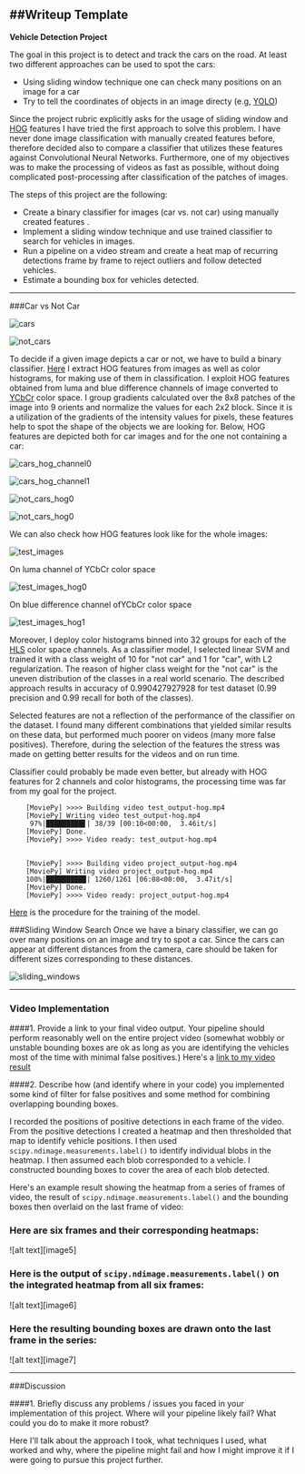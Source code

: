 ##Writeup Template
---

**Vehicle Detection Project**

The goal in this project is to detect and track the cars on the road. At least two different approaches can be used 
to spot the cars:
 * Using sliding window technique one can check many positions on an image for a car
 * Try to tell the coordinates of objects in an image directy (e.g, [YOLO](https://arxiv.org/abs/1506.02640))

Since the project rubric explicitly asks for the usage of sliding window and [HOG](https://en.wikipedia.org/wiki/Histogram_of_oriented_gradients) features 
I have tried the first approach to solve this problem. I have never done image classification with manually created features before, therefore decided also to compare a classifier that utilizes
these features against Convolutional Neural Networks. Furthermore, one of my objectives was to make the processing of videos
as fast as possible, without doing complicated post-processing after classification of the patches of images. 

The steps of this project are the following:

* Create a binary classifier for images (car vs. not car) using manually created features .
* Implement a sliding window technique and use trained classifier to search for vehicles in images.
* Run a pipeline on a video stream and create a heat map of recurring detections frame by frame to reject outliers and follow detected vehicles.
* Estimate a bounding box for vehicles detected.

[//]: # (Image References)
[cars]: ./output_images/car.png
[not_cars]: ./output_images/not_car.png
[cars_hog_channel0]: ./output_images/car:channel0.png
[cars_hog_channel1]: ./output_images/car:channel1.png
[not_cars_hog0]: ./output_images/not_car_hog:channel0.png
[not_cars_hog1]: ./output_images/not_car_hog:channel1.png
[test_images]: ./output_images/test_images.png
[test_images_hog0]: ./output_images/test_images:channel0.png
[test_images_hog1]: ./output_images/test_images:channel1.png
[sliding_windows]: /output_images/sliding_windows.png
[found_boxes]: /output_images/found_boxes.png
[heatmaps]: /output_images/heatmaps.png

[video1]: ./project_video.mp4

---

###Car vs Not Car

![cars]

![not_cars]

To decide if a given image depicts a car or not, we have to build a binary classifier. [Here](https://github.com/turangojayev/CarND-Vehicle-Detection/blob/2302085cf756083bbf7847a23803f91013652f12/training.py#L67) I extract
HOG features from images as well as color histograms, for making use of them in classification. I exploit HOG features obtained 
from luma and blue difference channels of image converted to [YCbCr](https://en.wikipedia.org/wiki/YCbCr) color space. 
I group gradients calculated over the 8x8 patches of the image into 9 orients and normalize the values for each 2x2 block. 
Since it is a utilization of the gradients of the intensity values for pixels, these features help to spot the shape of the objects
we are looking for. Below, HOG features are depicted both for car images and for the one not containing a car:

![cars_hog_channel0]

![cars_hog_channel1]

![not_cars_hog0]

![not_cars_hog0]

We can also check how HOG features look like for the whole images:

![test_images]

On luma channel of YCbCr color space

![test_images_hog0]

On blue difference channel ofYCbCr color space

![test_images_hog1]

Moreover, I deploy color histograms binned into 32 groups for each of the [HLS](https://en.wikipedia.org/wiki/HSL_and_HSV) color space channels.
As a classifier model, I selected linear SVM and trained it with a class weight of 10 for "not car" and 1 for "car", with L2 regularization. 
The reason of higher class weight for the "not car" is the uneven distribution of the classes in a real world scenario. The described approach 
 results in accuracy of 0.990427927928 for test dataset (0.99 precision and 0.99 recall for both of the classes). 
 
 Selected features are not a reflection of the performance of the classifier on the dataset. I found many different combinations that yielded
 similar results on these data, but performed much poorer on videos (many more false positives). Therefore, during the selection of the features 
 the stress was made on getting better results for the videos and on run time.
 
 Classifier could probably be made even better, but already with HOG features for 2 channels and color histograms, the processing time was far from my goal for the project.
 
        [MoviePy] >>>> Building video test_output-hog.mp4
        [MoviePy] Writing video test_output-hog.mp4
         97%|█████████▋| 38/39 [00:10<00:00,  3.46it/s]
        [MoviePy] Done.
        [MoviePy] >>>> Video ready: test_output-hog.mp4 
 

        [MoviePy] >>>> Building video project_output-hog.mp4
        [MoviePy] Writing video project_output-hog.mp4
        100%|█████████▉| 1260/1261 [06:08<00:00,  3.47it/s]
        [MoviePy] Done.
        [MoviePy] >>>> Video ready: project_output-hog.mp4 


[Here](https://github.com/turangojayev/CarND-Vehicle-Detection/blob/2302085cf756083bbf7847a23803f91013652f12/training.py#L94)
is the procedure for the training of the model.

###Sliding Window Search
 Once we have a binary classifier, we can go over many positions on an image and try to spot a car. Since the cars can appear at different
 distances from the camera, care should be taken for different sizes corresponding to these distances. 
 
![sliding_windows]


---

### Video Implementation

####1. Provide a link to your final video output.  Your pipeline should perform reasonably well on the entire project video (somewhat wobbly or unstable bounding boxes are ok as long as you are identifying the vehicles most of the time with minimal false positives.)
Here's a [link to my video result](./project_video.mp4)


####2. Describe how (and identify where in your code) you implemented some kind of filter for false positives and some method for combining overlapping bounding boxes.

I recorded the positions of positive detections in each frame of the video.  From the positive detections I created a heatmap and then thresholded that map to identify vehicle positions.  I then used `scipy.ndimage.measurements.label()` to identify individual blobs in the heatmap.  I then assumed each blob corresponded to a vehicle.  I constructed bounding boxes to cover the area of each blob detected.  

Here's an example result showing the heatmap from a series of frames of video, the result of `scipy.ndimage.measurements.label()` and the bounding boxes then overlaid on the last frame of video:

### Here are six frames and their corresponding heatmaps:

![alt text][image5]

### Here is the output of `scipy.ndimage.measurements.label()` on the integrated heatmap from all six frames:
![alt text][image6]

### Here the resulting bounding boxes are drawn onto the last frame in the series:
![alt text][image7]



---

###Discussion

####1. Briefly discuss any problems / issues you faced in your implementation of this project.  Where will your pipeline likely fail?  What could you do to make it more robust?

Here I'll talk about the approach I took, what techniques I used, what worked and why, where the pipeline might fail and how I might improve it if I were going to pursue this project further.  

